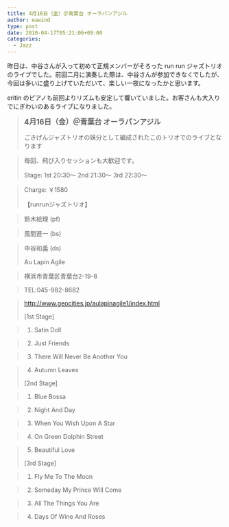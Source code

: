 ```yaml
---
title: 4月16日（金）＠青葉台 オーラパンアジル
author: eawind
type: post
date: 2010-04-17T05:21:06+09:00
categories:
  - Jazz
---
```

昨日は、中谷さんが入って初めて正規メンバーがそろった run run ジャズトリオのライブでした。前回二月に演奏した際は、中谷さんが参加できなくでしたが、今回は多いに盛り上げていただいて、楽しい一夜になったかと思います。

eritin のピアノも前回よりリズムも安定して響いていました。お客さんも大入りでにぎわいのあるライブになりました。

> **<big>4月16日（金）＠青葉台 オーラパンアジル</big>**
>
> ごきげんジャズトリオの妹分として編成されたこのトリオでのライブとなります

> 毎回、飛び入りセッションも大歓迎です。
>
> Stage: 1st 20:30〜 2nd 21:30〜 3rd 22:30〜

> Charge: ￥1580
>
> 【runrunジャズトリオ】

> 鈴木絵理 (pf)

> 風間進一 (bs)

> 中谷和義 (ds)
>
> Au Lapin Agile

> 横浜市青葉区青葉台2-19-8

> TEL:045-982-8682

> http://www.geocities.jp/aulapinagile1/index.html
>
> [1st Stage]

> 1. Satin Doll

> 2. Just Friends

> 3. There Will Never Be Another You

> 4. Autumn Leaves
>
> [2nd Stage]

> 1. Blue Bossa

> 2. Night And Day

> 3. When You Wish Upon A Star

> 4. On Green Dolphin Street

> 5. Beautiful Love
>
> [3rd Stage]

> 1. Fly Me To The Moon

> 2. Someday My Prince Will Come

> 3. All The Things You Are

> 4. Days Of Wine And Roses
